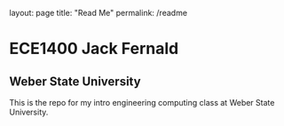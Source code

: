 layout: page
title: "Read Me"
permalink: /readme

# ECE1400 Jack Fernald 
## Weber State University

This is the repo for my intro engineering computing class at Weber State University.
